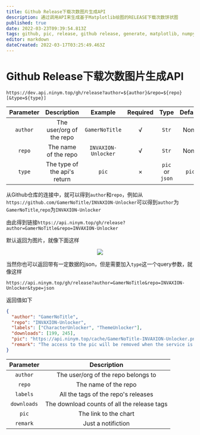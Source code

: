 ```yaml
---
title: Github Release下载次数图片生成API
description: 通过调用API来生成基于Matplotlib绘图的RELEASE下载次数饼状图
published: true
date: 2022-03-23T09:39:54.813Z
tags: github, pic, release, github release, generate, matplotlib, numpy
editor: markdown
dateCreated: 2022-03-17T03:25:49.463Z
---
```


# Github Release下载次数图片生成API

`https://dev.api.ninym.top/gh/release?author=${author}&repo=${repo}[&type=${type}]`

<div align='center'>
  
| Parameter | Description | Example | Required | Type | Default |
|:--:|:--:|:--:|:--:|:--:|:--:|
| `author` | The user/org of the repo | `GamerNoTitle` | √ | `Str` | None |
| `repo` | The name of the repo | `INVAXION-Unlocker` | √ | `Str` | None |
| `type` | The type of the api's return | `pic` | × | `pic` or `json` | `pic` |

</div>

从Github仓库的连接中，就可以得到`author`和`repo`，例如从`https://github.com/GamerNoTitle/INVAXION-Unlocker`可以得到`author`为`GamerNoTitle`,`repo`为`INVAXION-Unlocker`

由此得到链接`https://api.ninym.top/gh/release?author=GamerNoTitle&repo=INVAXION-Unlocker`

默认返回为图片，就像下面这样

<div align='center'>
  
  ![](https://api.ninym.top/gh/release?author=GamerNoTitle&repo=INVAXION-Unlocker)
  
</div>

当然你也可以返回带有一定数据的json，但是需要加入`type`这一个query参数，就像这样

`https://api.ninym.top/gh/release?author=GamerNoTitle&repo=INVAXION-Unlocker&type=json`

返回值如下

```json
{
  "author": "GamerNoTitle", 
  "repo": "INVAXION-Unlocker", 
  "labels": ["CharacterUnlocker", "ThemeUnlocker"], 
  "downloads": [199, 245], 
  "pic": "https://api.ninym.top/cache/GamerNoTitle-INVAXION-Unlocker.png", 
  "remark": "The access to the pic will be removed when the service is redeployed or by the operation of administrator"
}
```

<div align='center'>

| Parameter | Description |
|:--:|:--:|
| `author` | The user/org of the repo belongs to |
| `repo` | The name of the repo |
| `labels` | All the tags of the repo's releases |
| `downloads` | The download counts of all the release tags |
| `pic` | The link to the chart |
| `remark` | Just a notifiction |
  
</div>